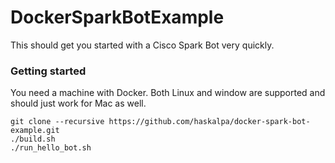 # DockerSparkBotExample
This should get you started with a Cisco Spark Bot very quickly.

### Getting started
You need a machine with Docker. Both Linux and window are supported and should just work for Mac as well.


```
git clone --recursive https://github.com/haskalpa/docker-spark-bot-example.git
./build.sh 
./run_hello_bot.sh 
```
